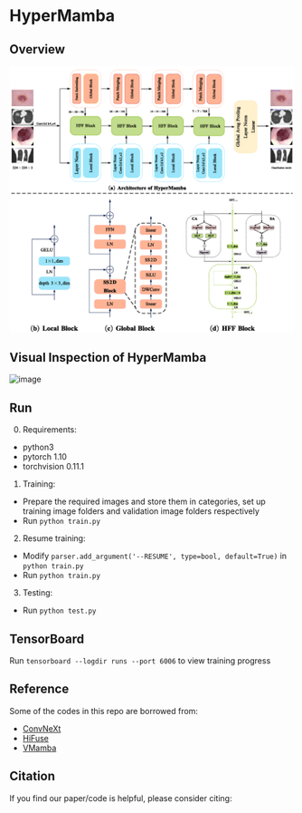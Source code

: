 # HyperMamba
## Overview
![image](https://github.com/doublefou/HyperMamba/blob/master/docs/overall%20architecture.png)

## Visual Inspection of HyperMamba
![image](https://github.com/doublefou/HyperMamba/blob/master/docs/Grad-CAM.png)

## Run
0. Requirements:
* python3
* pytorch 1.10
* torchvision 0.11.1
1. Training:
* Prepare the required images and store them in categories, set up training image folders and validation image folders respectively
* Run `python train.py`
2. Resume training:
* Modify `parser.add_argument('--RESUME', type=bool, default=True)` in `python train.py`
* Run `python train.py`
3. Testing:
* Run `python test.py`

## TensorBoard
Run `tensorboard --logdir runs --port 6006` to view training progress

## Reference
Some of the codes in this repo are borrowed from:   
* [ConvNeXt](https://github.com/facebookresearch/ConvNeXt)  
* [HiFuse](https://github.com/huoxiangzuo/HiFuse)
* [VMamba](https://github.com/huoxiangzuo/HiFuse)

## Citation

If you find our paper/code is helpful, please consider citing:

```bibtex

```

